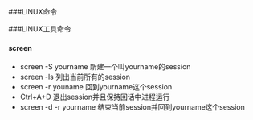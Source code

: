 ###LINUX命令


###LINUX工具命令
#### screen
- screen -S yourname 新建一个叫yourname的session
- screen -ls 列出当前所有的session
- screen -r youname 回到yourname这个session
- Ctrl+A+D 退出session并且保持回话中进程运行
- screen -d -r yourname 结束当前session并回到yourname这个session

